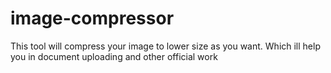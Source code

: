 # image-compressor
This tool will compress your image to lower size as you want. Which ill help you in document uploading and other official work  
